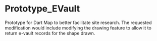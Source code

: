 # Prototype_EVault
Prototype for  Dart Map to better facilitate site research.  The requested modification would include modifying the drawing feature to allow it to return e-vault records for the shape drawn.
